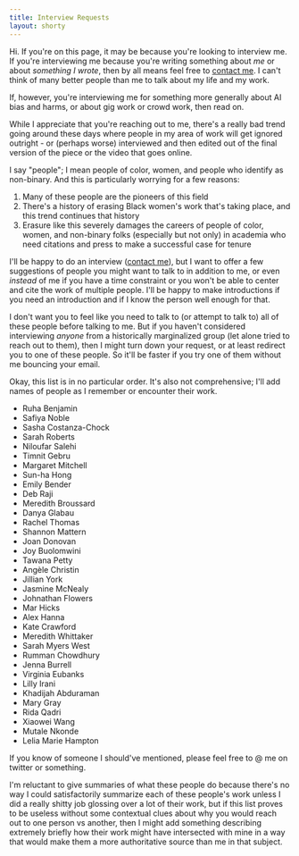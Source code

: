 ```yaml
---
title: Interview Requests
layout: shorty
---
```


Hi. If you're on this page, it may be because you're looking to interview me. If you're interviewing me because you're writing something about *me* or about *something I wrote*, then by all means feel free to [contact me][]. I can't think of many better people than me to talk about my life and my work.

If, however, you're interviewing me for something more generally about AI bias and harms, or about gig work or crowd work, then read on.

While I appreciate that you're reaching out to me, there's a really bad trend going around these days where people in my area of work will get ignored outright - or (perhaps worse) interviewed and then edited out of the final version of the piece or the video that goes online.

I say "people"; I mean people of color, women, and people who identify as non-binary. And this is particularly worrying for a few reasons:

1. Many of these people are the pioneers of this field
2. There's a history of erasing Black women's work that's taking place, and this trend continues that history
3. Erasure like this severely damages the careers of people of color, women, and non-binary folks (especially but not only) in academia who need citations and press to make a successful case for tenure

I'll be happy to do an interview ([contact me][]), but I want to offer a few suggestions of people you might want to talk to in addition to me, or even *instead* of me if you have a time constraint or you won't be able to center and cite the work of multiple people. I'll be happy to make introductions if you need an introduction and if I know the person well enough for that.

I don't want you to feel like you need to talk to (or attempt to talk to) all of these people before talking to me. But if you haven't considered interviewing *anyone* from a historically marginalized group (let alone tried to reach out to them), then I might turn down your request, or at least redirect you to one of these people. So it'll be faster if you try one of them without me bouncing your email.

Okay, this list is in no particular order. It's also not comprehensive; I'll add names of people as I remember or encounter their work.

- Ruha Benjamin
- Safiya Noble
- Sasha Costanza-Chock
- Sarah Roberts
- Niloufar Salehi
- Timnit Gebru
- Margaret Mitchell
- Sun-ha Hong
- Emily Bender
- Deb Raji
- Meredith Broussard
- Danya Glabau
- Rachel Thomas
- Shannon Mattern
- Joan Donovan
- Joy Buolomwini
- Tawana Petty
- Angèle Christin
- Jillian York
- Jasmine McNealy
- Johnathan Flowers
- Mar Hicks
- Alex Hanna
- Kate Crawford
- Meredith Whittaker
- Sarah Myers West
- Rumman Chowdhury
- Jenna Burrell
- Virginia Eubanks
- Lilly Irani
- Khadijah Abduraman
- Mary Gray
- Rida Qadri
- Xiaowei Wang
- Mutale Nkonde
- Lelia Marie Hampton

If you know of someone I should've mentioned, please feel free to @ me on twitter or something.

I'm reluctant to give summaries of what these people do because there's no way I could satisfactorily summarize each of these people's work unless I did a really shitty job glossing over a lot of their work, but if this list proves to be useless without some contextual clues about why you would reach out to one person vs another, then I might add something describing extremely briefly how their work might have intersected with mine in a way that would make them a more authoritative source than me in that subject.


[contact me]: /contact